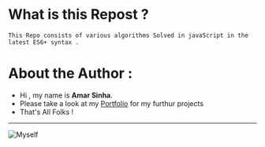 # What is this Repost ?
    This Repo consists of various algorithms Solved in javaScript in the latest ES6+ syntax .
# About the Author :
* Hi , my name is **Amar Sinha**.
* Please take a look at my [Portfolio]() for my furthur projects 
* That's All Folks !
---
![Myself]()